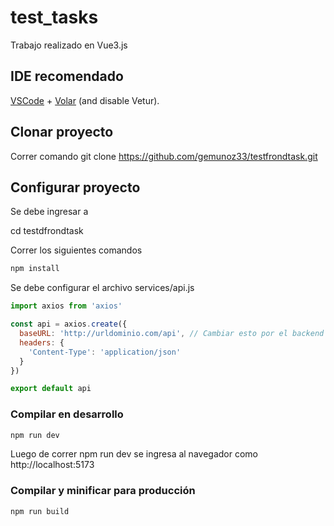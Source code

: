 # test_tasks

Trabajo realizado en Vue3.js

## 
## IDE recomendado

[VSCode](https://code.visualstudio.com/) + [Volar](https://marketplace.visualstudio.com/items?itemName=Vue.volar) (and disable Vetur).

## Clonar proyecto

Correr comando git clone https://github.com/gemunoz33/testfrondtask.git


## Configurar proyecto

Se debe ingresar a

cd testdfrondtask

Correr los siguientes comandos

```sh
npm install
```

Se debe configurar el archivo services/api.js

```js
import axios from 'axios'

const api = axios.create({
  baseURL: 'http://urldominio.com/api', // Cambiar esto por el backend final
  headers: {
    'Content-Type': 'application/json'
  }
})

export default api
```

### Compilar en desarrollo

```sh
npm run dev
```
Luego de correr npm run dev se ingresa al navegador como http://localhost:5173

### Compilar y minificar para producción

```sh
npm run build
```
